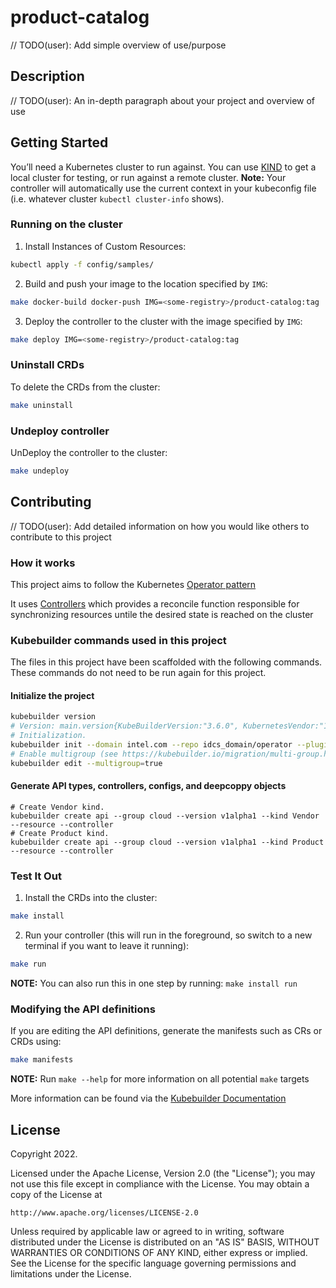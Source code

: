 <!--INTEL CONFIDENTIAL-->
<!--Copyright (C) 2023 Intel Corporation-->
# product-catalog
// TODO(user): Add simple overview of use/purpose

## Description
// TODO(user): An in-depth paragraph about your project and overview of use

## Getting Started
You’ll need a Kubernetes cluster to run against. You can use [KIND](https://sigs.k8s.io/kind) to get a local cluster for testing, or run against a remote cluster.
**Note:** Your controller will automatically use the current context in your kubeconfig file (i.e. whatever cluster `kubectl cluster-info` shows).

### Running on the cluster
1. Install Instances of Custom Resources:

```sh
kubectl apply -f config/samples/
```

2. Build and push your image to the location specified by `IMG`:
	
```sh
make docker-build docker-push IMG=<some-registry>/product-catalog:tag
```
	
3. Deploy the controller to the cluster with the image specified by `IMG`:

```sh
make deploy IMG=<some-registry>/product-catalog:tag
```

### Uninstall CRDs
To delete the CRDs from the cluster:

```sh
make uninstall
```

### Undeploy controller
UnDeploy the controller to the cluster:

```sh
make undeploy
```

## Contributing
// TODO(user): Add detailed information on how you would like others to contribute to this project

### How it works
This project aims to follow the Kubernetes [Operator pattern](https://kubernetes.io/docs/concepts/extend-kubernetes/operator/)

It uses [Controllers](https://kubernetes.io/docs/concepts/architecture/controller/) 
which provides a reconcile function responsible for synchronizing resources untile the desired state is reached on the cluster 

### Kubebuilder commands used in this project

The files in this project have been scaffolded with the following commands.
These commands do not need to be run again for this project.

#### Initialize the project

```sh
kubebuilder version
# Version: main.version{KubeBuilderVersion:"3.6.0", KubernetesVendor:"1.24.1", GitCommit:"f20414648f1851ae97997f4a5f8eb4329f450f6d", BuildDate:"2022-08-03T11:47:17Z", GoOs:"linux", GoArch:"amd64"}
# Initialization.
kubebuilder init --domain intel.com --repo idcs_domain/operator --plugins=go/v4-alpha
# Enable multigroup (see https://kubebuilder.io/migration/multi-group.html)
kubebuilder edit --multigroup=true
```

#### Generate API types, controllers, configs, and deepcoppy objects

```
# Create Vendor kind.
kubebuilder create api --group cloud --version v1alpha1 --kind Vendor --resource --controller
# Create Product kind.
kubebuilder create api --group cloud --version v1alpha1 --kind Product --resource --controller
```

### Test It Out
1. Install the CRDs into the cluster:

```sh
make install
```

2. Run your controller (this will run in the foreground, so switch to a new terminal if you want to leave it running):

```sh
make run
```

**NOTE:** You can also run this in one step by running: `make install run`

### Modifying the API definitions
If you are editing the API definitions, generate the manifests such as CRs or CRDs using:

```sh
make manifests
```

**NOTE:** Run `make --help` for more information on all potential `make` targets

More information can be found via the [Kubebuilder Documentation](https://book.kubebuilder.io/introduction.html)

## License

Copyright 2022.

Licensed under the Apache License, Version 2.0 (the "License");
you may not use this file except in compliance with the License.
You may obtain a copy of the License at

    http://www.apache.org/licenses/LICENSE-2.0

Unless required by applicable law or agreed to in writing, software
distributed under the License is distributed on an "AS IS" BASIS,
WITHOUT WARRANTIES OR CONDITIONS OF ANY KIND, either express or implied.
See the License for the specific language governing permissions and
limitations under the License.

